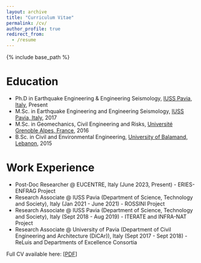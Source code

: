 ```yaml
---
layout: archive
title: "Curriculum Vitae"
permalink: /cv/
author_profile: true
redirect_from:
  - /resume
---
```


{% include base_path %}

Education
======
* Ph.D in Earthquake Engineering & Engineering Seismology, [IUSS Pavia, Italy](https://www.iusspavia.it/it), Present
* M.Sc. in Earthquake Engineering and Engineering Seismology, [IUSS Pavia, Italy](https://www.iusspavia.it/en), 2017
* M.Sc. in Geomechanics, Civil Engineering and Risks, [Université Grenoble Alpes, France](https://www.univ-grenoble-alpes.fr/), 2016
* B.Sc. in Civil and Environmental Engineering, [University of Balamand, Lebanon](https://www.balamand.edu.lb/home/Pages/default.aspx), 2015

Work Experience
======
* Post-Doc Researcher @ EUCENTRE, Italy (June 2023, Present) - ERIES-ENFRAG Project
* Research Associate @ IUSS Pavia (Department of Science, Technology and Society), Italy (Jan 2021 - June 2021) - ROSSINI Project
* Research Associate @ IUSS Pavia (Department of Science, Technology and Society), Italy (Sept 2018 - Aug 2019) - ITERATE and INFRA-NAT Project
* Research Associate @ University of Pavia (Department of Civil Engineering and Architecture (DiCAr)), Italy (Sept 2017 - Sept 2018) - ReLuis and Departments of Excellence Consortia

Full CV available here: [[PDF](http://almouayedbellah-nafeh.github.io/files/CV_Nafeh.pdf)]
